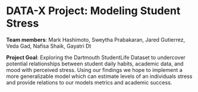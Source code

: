 # DATA-X Project: Modeling Student Stress

**Team members**: Mark Hashimoto, Sweytha Prabakaran, Jared Gutierrez, Veda Gad, Nafisa Shaik, Gayatri Dt

**Project Goal**: Exploring the Dartmouth StudentLife Dataset to undercover potential relationships between student daily habits, academic data, and mood with perceived stress. Using our findings we hope to implement a more generalizable model which can estimate levels of an individuals stress and provide relations to our models metrics and academic success. 